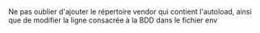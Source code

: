 Ne pas oublier d'ajouter le répertoire vendor qui contient l'autoload, ainsi que de modifier la ligne consacrée à la BDD dans le fichier env
